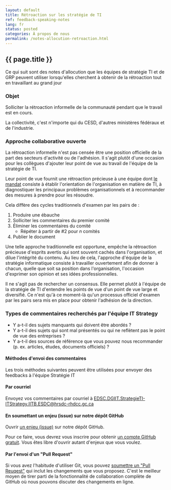 ```yaml
---
layout: default
title: Rétroaction sur les stratégie de TI
ref: feedback-speaking-notes
lang: fr
status: posted
categories: À propos de nous
permalink: /notes-allocution-retroaction.html
---
```


## {{ page.title }}

Ce qui suit sont des notes d'allocution que les équipes de stratégie TI et de GRP peuvent utiliser lorsqu'elles cherchent à obtenir de la rétroaction tout en travaillant au grand jour

### Objet

Solliciter la rétroaction informelle de la communauté pendant que le travail est en cours.

La collectivité, c'est n'importe qui du CESD, d'autres ministères fédéraux et de l'industrie.

### Approche collaborative ouverte

La rétroaction informelle n'est pas censée être une position officielle de la part des secteurs d'activité ou de l'adhésion. Il s'agit plutôt d'une occasion pour les collègues d'ajouter leur point de vue au travail de l'équipe de la stratégie de TI.

Leur point de vue fournit une rétroaction précieuse à une équipe dont [le mandat](mandate.html) consiste à établir l'orientation de l'organisation en matière de TI, à diagnostiquer les principaux problèmes organisationnels et à recommander des mesures à prendre pour les résoudre.

Cela diffère des cycles traditionnels d'examen par les pairs de :

1. Produire une ébauche
2. Solliciter les commentaires du premier comité
3. Éliminer les commentaires du comité
    - Répéter à partir de \#2 pour *n* comités
4. Publier le document

Une telle approche traditionnelle est opportune, empêche la rétroaction précieuse d'esprits avertis qui sont souvent cachés dans l'organisation, et dilue l'intégrité du contenu. Au lieu de cela, l'approche d'équipe de la stratégie informatique consiste à travailler ouvertement afin de donner à chacun, quelle que soit sa position dans l'organisation, l'occasion d'exprimer son opinion et ses idées professionnelles.

Il ne s'agit pas de rechercher un consensus. Elle permet plutôt à l'équipe de la stratégie de TI d'entendre les points de vue d'un point de vue large et diversifié. Ce n'est qu'à ce moment-là qu'un processus officiel d'examen par les pairs sera mis en place pour obtenir l'adhésion de la direction.

### Types de commentaires recherchés par l'équipe IT Strategy

- Y a-t-il des sujets manquants qui doivent être abordés ?
- Y a-t-il des sujets qui sont mal présentés ou qui ne reflètent pas le point de vue des entreprises ?
- Y a-t-il des sources de référence que vous pouvez nous recommander (p. ex. articles, études, documents officiels) ?

#### Méthodes d'envoi des commentaires

Les trois méthodes suivantes peuvent être utilisées pour envoyer des feedbacks à l'équipe Stratégie IT

#### Par courriel

Envoyez vos commentaires par courriel à <EDSC.DGIIT.StrategieTI-ITStrategy.IITB.ESDC@hrsdc-rhdcc.gc.ca>

#### En soumettant un enjeu (issue) sur notre dépôt GitHub

Ouvrir [un enjeu (issue)](ttps://github.com/sara-sabr/ITStrategy/issues) sur notre dépôt GitHub.

Pour ce faire, vous devrez vous inscrire pour obtenir [un compte GitHub gratuit](https://github.com/join). Vous êtes libre d'ouvrir autant d'enjeux que vous voulez.

#### Par l'envoi d'un "Pull Request"

Si vous avez l'habitude d'utiliser Git, vous pouvez [soumettre un "Pull Reuqest"](https://help.github.com/en/articles/about-pull-requests) qui inclut les changements que vous proposez. C'est le meilleur moyen de tirer parti de la fonctionnalité de collaboration complète de GitHub où nous pouvons discuter des changements en ligne.
